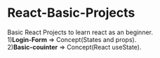 # React-Basic-Projects<br>
Basic React Projects to learn react as an beginner.<br>
1)<b>Login-Form</b> => Concept(States and props).<br>
2)<b>Basic-couinter</b> => Concept(React useState).
